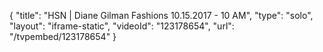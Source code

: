 {
    "title": "HSN | Diane Gilman Fashions 10.15.2017 - 10 AM",
    "type": "solo",
    "layout": "iframe-static",
    "videoId": "123178654",
    "url": "\/tvpembed\/123178654"
}